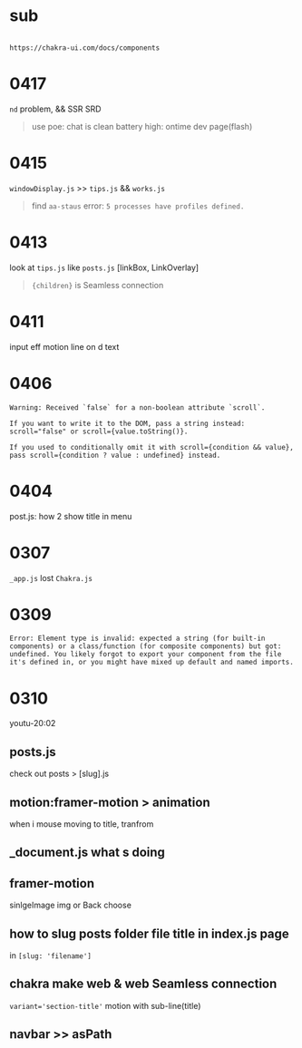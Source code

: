 # sub

```

https://chakra-ui.com/docs/components

```

# 0417

`nd` problem, && SSR SRD

> use poe: chat is clean
> battery high: ontime dev page(flash)

# 0415

`windowDisplay.js` >> `tips.js` && `works.js`

> find `aa-staus` error: `5 processes have profiles defined. `

# 0413

look at `tips.js` like `posts.js` [linkBox, LinkOverlay]

> `{children}` is Seamless connection

# 0411

input eff motion line on d text

# 0406

```warning
Warning: Received `false` for a non-boolean attribute `scroll`.

If you want to write it to the DOM, pass a string instead: scroll="false" or scroll={value.toString()}.

If you used to conditionally omit it with scroll={condition && value}, pass scroll={condition ? value : undefined} instead.

```

# 0404

post.js: how 2 show title in menu

# 0307

`_app.js` lost `Chakra.js`

# 0309

`Error: Element type is invalid: expected a string (for built-in components) or a class/function (for composite components) but got: undefined. You likely forgot to export your component from the file it's defined in, or you might have mixed up default and named imports.`

# 0310

youtu-20:02

## posts.js

check out posts > [slug].js

## motion:framer-motion > animation

when i mouse moving to title, tranfrom

## \_document.js what s doing

## framer-motion

sinlgeImage img or Back choose

## how to slug posts folder file title in index.js page

in `[slug: 'filename']`

## chakra make web & web Seamless connection

`variant='section-title'` motion with sub-line(title)

## navbar >> asPath
